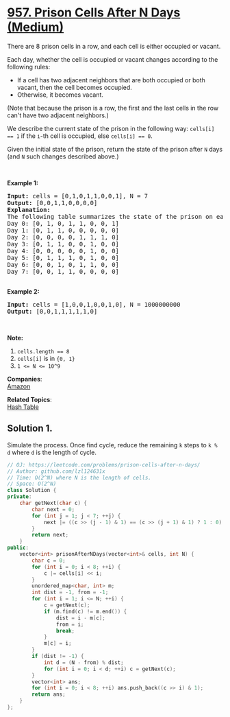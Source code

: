 # [957. Prison Cells After N Days (Medium)](https://leetcode.com/problems/prison-cells-after-n-days/)

<p>There are 8 prison cells in a row, and each cell is either occupied or vacant.</p>

<p>Each day, whether the cell is occupied or vacant changes according to the following rules:</p>

<ul>
	<li>If a cell has two adjacent neighbors that are both occupied or both vacant,&nbsp;then the cell becomes occupied.</li>
	<li>Otherwise, it becomes vacant.</li>
</ul>

<p>(Note that because the prison is a row, the first and the last cells in the row can't have two adjacent neighbors.)</p>

<p>We describe the current state of the prison&nbsp;in the following way:&nbsp;<code>cells[i] == 1</code> if the <code>i</code>-th cell is occupied, else <code>cells[i] == 0</code>.</p>

<p>Given the initial state of the prison, return the state of the prison after <code>N</code> days (and <code>N</code> such changes described above.)</p>

<p>&nbsp;</p>

<div>
<ol>
</ol>
</div>

<div>
<p><strong>Example 1:</strong></p>

<pre><strong>Input: </strong>cells = <span id="example-input-1-1">[0,1,0,1,1,0,0,1]</span>, N = <span id="example-input-1-2">7</span>
<strong>Output: </strong><span id="example-output-1">[0,0,1,1,0,0,0,0]</span>
<strong>Explanation: 
</strong><span id="example-output-1">The following table summarizes the state of the prison on each day:
Day 0: [0, 1, 0, 1, 1, 0, 0, 1]
Day 1: [0, 1, 1, 0, 0, 0, 0, 0]
Day 2: [0, 0, 0, 0, 1, 1, 1, 0]
Day 3: [0, 1, 1, 0, 0, 1, 0, 0]
Day 4: [0, 0, 0, 0, 0, 1, 0, 0]
Day 5: [0, 1, 1, 1, 0, 1, 0, 0]
Day 6: [0, 0, 1, 0, 1, 1, 0, 0]
Day 7: [0, 0, 1, 1, 0, 0, 0, 0]</span>

</pre>

<div>
<p><strong>Example 2:</strong></p>

<pre><strong>Input: </strong>cells = <span id="example-input-2-1">[1,0,0,1,0,0,1,0]</span>, N = <span id="example-input-2-2">1000000000</span>
<strong>Output: </strong><span id="example-output-2">[0,0,1,1,1,1,1,0]</span>
</pre>

<p>&nbsp;</p>

<p><strong>Note:</strong></p>

<ol>
	<li><code>cells.length == 8</code></li>
	<li><code>cells[i]</code> is in <code>{0, 1}</code></li>
	<li><code>1 &lt;= N &lt;= 10^9</code></li>
</ol>
</div>
</div>

**Companies**:  
[Amazon](https://leetcode.com/company/amazon)

**Related Topics**:  
[Hash Table](https://leetcode.com/tag/hash-table/)

## Solution 1.

Simulate the process. Once find cycle, reduce the remaining `k` steps to `k % d` where `d` is the length of cycle.

```cpp
// OJ: https://leetcode.com/problems/prison-cells-after-n-days/
// Author: github.com/lzl124631x
// Time: O(2^N) where N is the length of cells.
// Space: O(2^N)
class Solution {
private:
    char getNext(char c) {
        char next = 0;
        for (int j = 1; j < 7; ++j) {
            next |= ((c >> (j - 1) & 1) == (c >> (j + 1) & 1) ? 1 : 0) << j;
        }
        return next;
    }
public:
    vector<int> prisonAfterNDays(vector<int>& cells, int N) {
        char c = 0;
        for (int i = 0; i < 8; ++i) {
            c |= cells[i] << i;
        }
        unordered_map<char, int> m;
        int dist = -1, from = -1;
        for (int i = 1; i <= N; ++i) {
            c = getNext(c);
            if (m.find(c) != m.end()) {
                dist = i - m[c];
                from = i;
                break;
            }
            m[c] = i;
        }
        if (dist != -1) {
            int d = (N - from) % dist;
            for (int i = 0; i < d; ++i) c = getNext(c);
        }
        vector<int> ans;
        for (int i = 0; i < 8; ++i) ans.push_back((c >> i) & 1);
        return ans;
    }
};
```